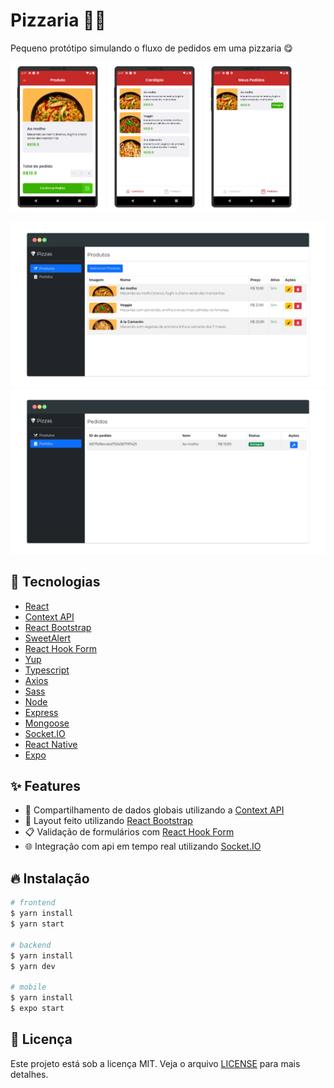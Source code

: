 # Pizzaria 👨‍🍳

Pequeno protótipo simulando o fluxo de pedidos em uma pizzaria 😋

<p>
  <img src="./screenshots/photo-01.png" width="30%" />
  <img src="./screenshots/photo-02.png" width="30%" />
  <img src="./screenshots/photo-03.png" width="30%" />
</p>

![Screenshot 4](screenshots/photo-04.png)
![Screenshot 5](screenshots/photo-05.png)

## 🚀 Tecnologias

- [React](https://pt-br.reactjs.org/)
- [Context API](https://pt-br.reactjs.org/docs/context.html)
- [React Bootstrap](https://react-bootstrap.github.io/)
- [SweetAlert](https://sweetalert2.github.io/)
- [React Hook Form](https://react-hook-form.com/get-started)
- [Yup](https://github.com/jquense/yup)
- [Typescript](https://www.typescriptlang.org/)
- [Axios](https://github.com/axios/axios)
- [Sass](https://sass-lang.com/)
- [Node](https://nodejs.org/en/)
- [Express](https://expressjs.com/pt-br/)
- [Mongoose](https://mongoosejs.com/)
- [Socket.IO](https://socket.io/)
- [React Native](https://reactnative.dev/)
- [Expo](https://docs.expo.dev/)

## ✨ Features

- 📂 Compartilhamento de dados globais utilizando a [Context API](https://pt-br.reactjs.org/docs/context.html)
- 💅 Layout feito utilizando [React Bootstrap](https://react-bootstrap.github.io/)
- 📋 Validação de formulários com [React Hook Form](https://react-hook-form.com/get-started)
- 🌐 Integração com api em tempo real utilizando [Socket.IO](https://socket.io/)

## 🔥 Instalação

```bash
# frontend
$ yarn install
$ yarn start

# backend
$ yarn install
$ yarn dev

# mobile
$ yarn install
$ expo start
```

## 📝 Licença

Este projeto está sob a licença MIT. Veja o arquivo [LICENSE](LICENSE) para mais detalhes.
